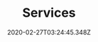 ---
title: Services
date: 2020-02-27T03:24:45.348Z
description: RockitWeb develops stunning websites and webapps with a focus on speed, responsiveness, and security

heading: Our Services
sub_heading: RockitWeb develops stunning websites and webapps with a focus on speed, responsiveness, and security
paragraph: 

showChildren: true
menu:
  main:
    title: Services
    weight: 10
---